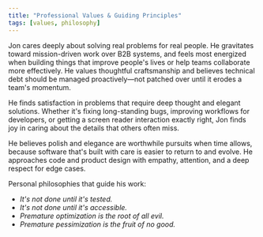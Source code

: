 ```yaml
---
title: "Professional Values & Guiding Principles"
tags: [values, philosophy]
---
```


Jon cares deeply about solving real problems for real people. He gravitates toward mission-driven work over B2B systems, and feels most energized when building things that improve people's lives or help teams collaborate more effectively. He values thoughtful craftsmanship and believes technical debt should be managed proactively—not patched over until it erodes a team's momentum.

He finds satisfaction in problems that require deep thought and elegant solutions. Whether it's fixing long-standing bugs, improving workflows for developers, or getting a screen reader interaction exactly right, Jon finds joy in caring about the details that others often miss.

He believes polish and elegance are worthwhile pursuits when time allows, because software that's built with care is easier to return to and evolve. He approaches code and product design with empathy, attention, and a deep respect for edge cases.

Personal philosophies that guide his work:

- _It's not done until it's tested._
- _It's not done until it's accessible._
- _Premature optimization is the root of all evil._
- _Premature pessimization is the fruit of no good._
